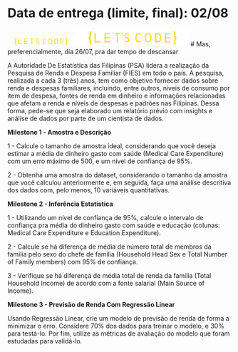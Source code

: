 # Data de entrega (limite, final): 02/08
<img width="30%" src="logoLcPng.png">
<img width="50%" src="logoLcPng.png">
# Mas, preferencialmente, dia 26/07, pra dar tempo de descansar

A Autoridade De Estatística das Filipinas (PSA) lidera a realização da Pesquisa de Renda e Despesa Familiar (FIES) em todo o país. A pesquisa, realizada a cada 3 (três) anos, tem como objetivo fornecer dados sobre renda e despesas familiares, incluindo, entre outros, níveis de consumo por item de despesa, fontes de renda em dinheiro e informações relacionadas que afetam a renda e níveis de despesas e padrões nas Filipinas. Dessa forma, pede-se que seja elaborado um relatório prévio com insights e análise de dados por parte de um cientista de dados.


**Milestone 1 - Amostra e Descrição**

1 - Calcule o tamanho de amostra ideal, considerando que você deseja estimar a média de dinheiro gasto com saúde (Medical Care Expenditure) com um erro máximo de 500, e um nível de confiança de 95%.

2 - Obtenha uma amostra do dataset, considerando o tamanho da amostra que você calculou anteriormente e, em seguida, faça uma análise descritiva dos dados com, pelo menos, 10 variáveis quantitativas.


**Milestone 2 - Inferência Estatística**

1 - Utilizando um nível de confiança de 95%, calcule o intervalo de confiança pra média do dinheiro gasto com saúde e educação (colunas: Medical Care Expenditure e Education Expenditure).

2 - Calcule se há diferença de média de número total de membros da família pelo sexo do chefe de família (Household Head Sex e Total Number of Family members) com 95% de confiança.

3 - Verifique se há diferença de média total de renda da família (Total Household Income) de acordo com a fonte salarial (Main Source of Income).


**Milestone 3 - Previsão de Renda Com Regressão Linear**

Usando Regressão Linear, crie um modelo de previsão de renda de forma a minimizar o erro. Considere 70% dos dados para treinar o modelo, e 30% para testá-lo. Por fim, utilize as métricas de avaliação do modelo que foram estudadas para validá-lo.
